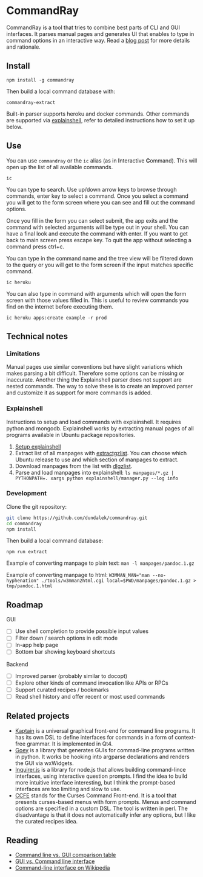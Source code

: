 
# CommandRay

CommandRay is a tool that tries to combine best parts of CLI and GUI interfaces. It parses manual pages and generates UI that enables to type in command options in an interactive way. Read a [blog post](http://dundalek.com/entropic/combining-cli-and-gui/) for more details and rationale.

## Install

```
npm install -g commandray
```

Then build a local command database with:
```
commandray-extract
```

Built-in parser supports heroku and docker commands. Other commands are supported via [explainshell](https://github.com/idank/explainshell), refer to detailed instructions how to set it up below.

## Use

You can use `commandray` or the `ic` alias (as in **I**nteractive **C**ommand). This will open up the list of all available commands.

```
ic
```

You can type to search. Use up/down arrow keys to browse through commands, enter key to select a command. Once you select a command you will get to the form screen where you can see and fill out the command options.

Once you fill in the form you can select submit, the app exits and the command with selected arguments will be type out in your shell. You can have a final look and execute the command with enter. If you want to get back to main screen press escape key. To quit the app without selecting a command press ctrl+c.

You can type in the command name and the tree view will be filtered down to the query or you will get to the form screen if the input matches specific command.

```
ic heroku

```

You can also type in command with arguments which will open the form screen with those values filled in. This is useful to review commands you find on the internet before executing them.

```
ic heroku apps:create example -r prod
```

## Technical notes

### Limitations

Manual pages use similar conventions but have slight variations which makes parsing a bit difficult. Therefore some options can be missing or inaccurate. Another thing the Explainshell parser does not support are nested commands. The way to solve these is to create an improved parser and customize it as support for more commands is added.

### Explainshell

Instructions to setup and load commands with explainshell. It requires python and mongodb. Explainshell works by extracting manual pages of all programs available in Ubuntu package repositories.

1. [Setup explainshell](https://github.com/idank/explainshell#running-explainshell-locally)
2. Extract list of all manpages with [extractgzlist](https://github.com/idank/explainshell/blob/master/tools/extractgzlist). You can choose which Ubuntu release to use and which section of manpages to extract.
2. Download manpages from the list with [dlgzlist](https://github.com/idank/explainshell/blob/master/tools/dlgzlist).
3. Parse and load manpages into explainshell:
`ls manpages/*.gz | PYTHONPATH=. xargs python explainshell/manager.py --log info`

### Development

Clone the git repository:

```bash
git clone https://github.com/dundalek/commandray.git
cd commandray
npm install
```

Then build a local command database:

```
npm run extract
```

Example of converting manpage to plain text:
`man -l manpages/pandoc.1.gz`

Example of converting manpage to html:
`W3MMAN_MAN="man --no-hyphenation" ./tools/w3mman2html.cgi local=$PWD/manpages/pandoc.1.gz > tmp/pandoc.1.html`

## Roadmap

GUI
- [ ] Use shell completion to provide possible input values
- [ ] Filter down / search options in edit mode
- [ ] In-app help page
- [ ] Bottom bar showing keyboard shortcuts

Backend
- [ ] Improved parser (probably similar to docopt)
- [ ] Explore other kinds of command invocation like APIs or RPCs
- [ ] Support curated recipes / bookmarks
- [ ] Read shell history and offer recent or most used commands

## Related projects

- [Kaptain](http://kaptain.sourceforge.net/) is a universal graphical front-end for command line programs. It has its own DSL to define interfaces for commands in a form of context-free grammar. It is implemented in Qt4.
- [Goey](https://github.com/chriskiehl/Gooey) is a library that generates GUIs for commad-line programs written in python. It works be hooking into argparse declarations and renders the GUI via wxWidgets.
- [Inquirer.js](https://github.com/sboudrias/Inquirer.js) is a library for node.js that allows building command-lince interfaces, using interactive question prompts. I find the idea to build more intuitive interface interesting, but I think the prompt-based interfaces are too limiting and slow to use.
- [CCFE](http://ccfe.altervista.org/en/index.html) stands for the Curses Command Front-end. It is a tool that presents curses-based menus with form prompts. Menus and command options are specified in a custom DSL. The tool is written in perl. The disadvantage is that it does not automatically infer any options, but I like the curated recipes idea.

## Reading

- [Command line vs. GUI comparison table](http://www.computerhope.com/issues/ch000619.htm)
- [GUI vs. Command line interface](http://www.softpanorama.org/OFM/gui_vs_command_line.shtml)
- [Command-line interface on Wikipedia](https://en.wikipedia.org/wiki/Command-line_interface)

